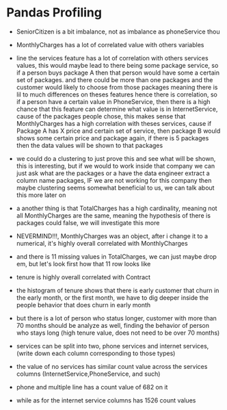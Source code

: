 # Pandas Profiling
- SeniorCitizen is a bit imbalance, not as imbalance as phoneService thou
- MonthlyCharges has a lot of correlated value with others variables
- line the services feature has a lot of correlation with others services values, this would maybe lead to there being some package service, so if a person buys package A then that person would have some a certain set of packages. and there could be more than one packages and the customer would likely to choose from those packages meaning there is lil to much differences on theses features hence there is correlation, so if a person have a certain value in PhoneService, then there is a high chance that this feature can determine what value is in InternetService, cause of the packages people chose, this makes sense that MonthlyCharges has a high correlation with theses services, cause if Package A has X price and certain set of service, then package B would shows some certain price and package again, if there is 5 packages then the data values will be shown to that packages
- we could do a clustering to just prove this and see what will be shown, this is interesting, but if we would to work inside that company we can just ask what are the packages or a have the data engineer extract a column name packages, IF we are not working for this company then maybe clustering seems somewhat beneficial to us, we can talk about this more later on
- a another thing is that TotalCharges has a high cardinality, meaning not all MonthlyCharges are the same, meaning the hypothesis of there is packages could false, we will investigate this more
- NEVERMIND!!!, MonthlyCharges was an object, after i change it to a numerical, it's highly overall correlated with  MonthlyCharges
- and there is 11 missing values in TotalCharges, we can just maybe drop em, but let's look first how that 11 row looks like
- tenure is highly overall correlated with Contract
 
- the histogram of tenure shows that there is early customer that churn in the early month, or the first month, we have to dig deeper inside the people behavior that does churn in early month
- but there is a lot of person who status longer, customer with more than 70 months should be analyze as well, finding the behavior of person who stays long (high tenure value, does not need to be over 70 months)
 
- services can be split into two, phone services and internet services, (write down each column corresponding to those types)
- the value of no services has similar count value across the services columns (InternetService,PhoneService, and such)
- phone and multiple line has a count value of 682 on it
- while as for the internet service columns has 1526 count values

